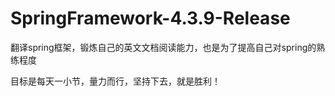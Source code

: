 # SpringFramework-4.3.9-Release

翻译spring框架，锻炼自己的英文文档阅读能力，也是为了提高自己对spring的熟练程度

目标是每天一小节，量力而行，坚持下去，就是胜利！
